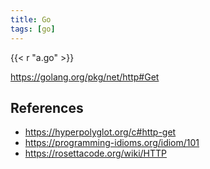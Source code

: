 ```yaml
---
title: Go
tags: [go]
---
```


{{< r "a.go" >}}

<https://golang.org/pkg/net/http#Get>

## References

- <https://hyperpolyglot.org/c#http-get>
- <https://programming-idioms.org/idiom/101>
- <https://rosettacode.org/wiki/HTTP>
